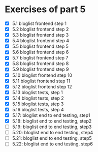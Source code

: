 # Exercises of part 5


- [x] 5.1 bloglist frontend step 1
- [x] 5.2 bloglist frontend step 2
- [x] 5.3 bloglist frontend step 3
- [x] 5.4 bloglist frontend step 4
- [x] 5.5 bloglist frontend step 5
- [x] 5.6 bloglist frontend step 6
- [x] 5.7 bloglist frontend step 7
- [x] 5.8 bloglist frontend step 8
- [x] 5.9 bloglist frontend step 9
- [x] 5.10 bloglist frontend step 10
- [x] 5.11 bloglist frontend step 11
- [x] 5.12 bloglist frontend step 12
- [x] 5.13 bloglist tests, step 1
- [x] 5.14 bloglist tests, step 2
- [x] 5.15 bloglist tests, step 3
- [x] 5.16 bloglist tests, step 4
- [x] 5.17: bloglist end to end testing, step1
- [x] 5.18: bloglist end to end testing, step2
- [ ] 5.19: bloglist end to end testing, step3
- [ ] 5.20: bloglist end to end testing, step4
- [ ] 5.21: bloglist end to end testing, step5
- [ ] 5.22: bloglist end to end testing, step6